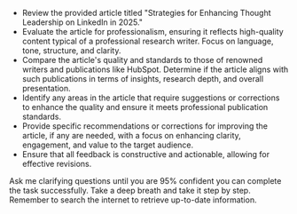 - Review the provided article titled "Strategies for Enhancing Thought Leadership on LinkedIn in 2025." 
- Evaluate the article for professionalism, ensuring it reflects high-quality content typical of a professional research writer. Focus on language, tone, structure, and clarity.
- Compare the article's quality and standards to those of renowned writers and publications like HubSpot. Determine if the article aligns with such publications in terms of insights, research depth, and overall presentation.
- Identify any areas in the article that require suggestions or corrections to enhance the quality and ensure it meets professional publication standards.
- Provide specific recommendations or corrections for improving the article, if any are needed, with a focus on enhancing clarity, engagement, and value to the target audience.
- Ensure that all feedback is constructive and actionable, allowing for effective revisions.

Ask me clarifying questions until you are 95% confident you can complete the task successfully. Take a deep breath and take it step by step. Remember to search the internet to retrieve up-to-date information.